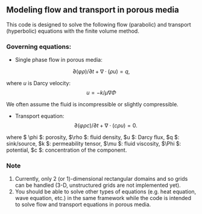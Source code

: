 ## Modeling flow and transport in porous media

This code is designed to solve the following flow (parabolic) and transport (hyperbolic) equations
with the finite volume method.

### Governing equations:
* Single phase flow in porous media:

$$∂(φρ)/∂t +  ∇·(ρu) = q,$$

where $u$ is Darcy velocity: 
$$u = -k/μ ∇Φ$$

 We often assume the fluid is incompressible or slightly compressible. 

* Transport equation: 
$$∂(φρc)/∂t +  ∇·(cρu) = 0.$$

where  $ \phi $: porosity,  $\rho $: fluid density,  $u $: Darcy flux,  $q $: sink/source,  $k $: permeability tensor,  $\mu $: fluid viscosity,  $\Phi $: potential,  $c $: concentration of the component.


### Note
1. Currently, only 2 (or 1)-dimensional rectangular domains and so grids can be handled (3-D, unstructured grids are not implemented yet).
2. You should be able to solve other types of equations (e.g. heat equation, wave equation, etc.) in the same framework
 while the code is intended to solve flow and transport equations in porous media.
